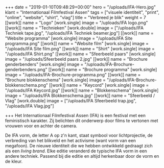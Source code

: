 +++
date = "2019-01-10T09:48:29+00:00"
hero = "/uploads/IFA-Hero.jpg"
klant = "Internationaal Filmfestival Assen"
tags = ["visuele identiteit", "print", "online", "website", "shirt", "vlag"]
title = "Verbreed je blik"
weight = 7
[[work]]
name = "Logo"
[work.single]
image = "/uploads/IFA logo.png"
[[work]]
name = "Technieken"
[work.double]
image = ["/uploads/IFA Techniek tape.jpg", "/uploads/IFA Techniek beamer.jpg"]
[[work]]
name = "Website programma"
[work.single]
image = "/uploads/IFA Site programma.png"
[[work]]
name = "Website film"
[work.single]
image = "/uploads/IFA Site film.png"
[[work]]
name = "Shirt"
[work.single]
image = "/uploads/IFA Shirt.png"
[[work]]
name = "Sfeerbeeld paars"
[work.single]
image = "/uploads/Sfeerbeeld paars 2.jpg"
[[work]]
name = "Brochure genderbenders"
[work.single]
image = "/uploads/IFA-Brochure-genderbenders.png"
[[work]]
name = "Brochure programma"
[work.single]
image = "/uploads/IFA-Brochure-programma.png"
[[work]]
name = "Brochure blokkenschema"
[work.single]
image = "/uploads/IFA-Brochure-blokkenschema.png"
[[work]]
name = "Keycord"
[work.single]
image = "/uploads/IFA Keycord.jpg"
[[work]]
name = "Blokkenschema"
[work.single]
image = "/uploads/IFA Blokkenschema.jpg"
[[work]]
name = "Sfeerbeeld / Vlag"
[work.double]
image = ["/uploads/IFA Sfeerbeeld trap.jpg", "/uploads/IFA Vlag.jpg"]

+++
Het Internationaal Filmfestival Assen (IFA) is een festival met een feministisch karakter. Zij belichten dit onderwerp door films te vertonen met vrouwen voor en achter de camera. 

De IFA vorm, de letter A op z'n kant, staat symbool voor lichtprojectie, de verbreding van het blikveld en het activisme (want vorm van een megafoon). De nieuwe identiteit die we hebben ontwikkeld gedraagt zich als een _living brand_. Elke editie veranderd de typische IFA vorm in een andere techniek. Passend bij die editie en altijd herkenbaar door de vorm en de kleur.